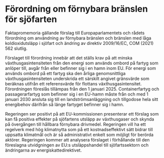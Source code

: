 # Förordning om förnybara bränslen för sjöfarten

Faktapromemoria gällande förslag till Europaparlamentets och rådets förordning om användning av förnybara bränslen och bränslen med låga koldioxidutsläpp i sjöfart och ändring av direktiv 2009/16/EC, COM (2021) 562 slutlig.

Förslaget till förordning innebär att det ställs krav på att minska växthusgasintensiteten från den energi som används ombord på fartyg som anlöper till, avgår från eller befinner sig i en hamn inom EU. För energi som används ombord på ett fartyg ska den årliga genomsnittliga växthusgasintensiteten underskrida ett särskilt angivet gränsvärde som beräknas utifrån ett referensvärde för flottans växthusgasintensitet. Förordningen föreslås tillämpas från den 1 januari 2025. Containerfartyg och passagerarfartyg som befinner sig i en EU-hamn måste från och med 1 januari 2030 ansluta sig till en landströmsanläggning och tillgodose hela sitt energibehov därifrån så länge fartyget befinner sig i hamn.

Regeringen ser positivt på att EU-kommissionen presenterar ett förslag som kan få positiva effekter på sjöfartens utsläpp av växthusgaser och skynda på övergången till hållbara förnybara drivmedel. Regeringen vill ha ett regelverk med hög klimatnytta som på ett kostnadseffektivt sätt bidrar till uppsatta klimatmål och är så administrativt enkelt som möjligt för berörda aktörer. Regeringen kommer att analysera förslaget i förhållande till den föreslagna utvidgningen av EU:s utsläppshandel till sjöfartssektorn och ändringarna av energiskattedirektivet.
